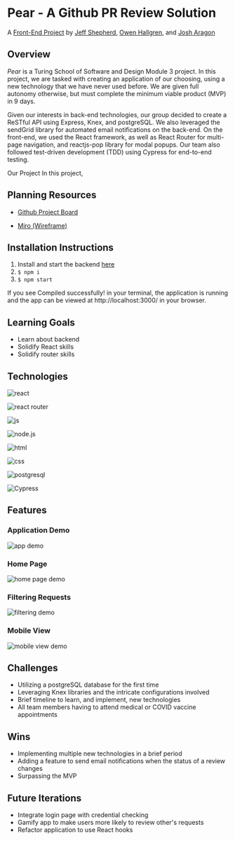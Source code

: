 # Pear - A Github PR Review Solution

A [Front-End Project](https://frontend.turing.io/projects/module-3/stretch.html) by [Jeff Shepherd](https://github.com/JeffShepherd), [Owen Hallgren](https://github.com/OwenHallgren), and [Josh Aragon](https://github.com/JoshAragon)


## Overview
_Pear_ is a Turing School of Software and Design Module 3 project. In this project, we are tasked with creating an application of our choosing, using a new technology that we have never used before. We are given full autonomy otherwise, but must complete the minimum viable product (MVP) in 9 days.

Given our interests in back-end technologies, our group decided to create a ReSTful API using Express, Knex, and postgreSQL. We also leveraged the sendGrid library for automated email notifications on the back-end. On the front-end, we used the React framework, as well as React Router for multi-page navigation, and reactjs-pop library for modal popups. Our team also followed test-driven development (TDD) using Cypress for end-to-end testing.



Our Project
In this project, 


## Planning Resources

* [Github Project Board](https://github.com/owenhallgren/stretch-project/projects/2)

* [Miro (Wireframe)](https://miro.com/app/board/o9J_lKpikHM=/)

## Installation Instructions

1. Install and start the backend [here](https://github.com/owenhallgren/stretch-api)
2. `$ npm i`
3. `$ npm start`

If you see Compiled successfully! in your terminal, the application is running and the app can be viewed at http://localhost:3000/ in your browser.


## Learning Goals
* Learn about backend
* Solidify React skills
* Solidify router skills


## Technologies

![react](https://img.shields.io/badge/React-20232A?style=for-the-badge&logo=react&logoColor=61DAFB)

![react router](https://img.shields.io/badge/React_Router-CA4245?style=for-the-badge&logo=react-router&logoColor=white)

![js](https://img.shields.io/badge/JavaScript-F7DF1E?style=for-the-badge&logo=javascript&logoColor=black)

![node.js](	https://img.shields.io/badge/Node.js-43853D?style=for-the-badge&logo=node.js&logoColor=white)

![html](https://img.shields.io/badge/HTML5-E34F26?style=for-the-badge&logo=html5&logoColor=white)

![css](https://img.shields.io/badge/CSS3-1572B6?style=for-the-badge&logo=css3&logoColor=white)

![postgresql](https://img.shields.io/badge/PostgreSQL-316192?style=for-the-badge&logo=postgresql&logoColor=white)

<img alt="Cypress" src='https://img.shields.io/badge/cypress%20-%23404d59.svg?&style=for-the-badge&logo=Cypress&logoColor=white'/>

## Features

### Application Demo
![app demo](https://i.gyazo.com/566584f0ce473f66542a6d4f4b2da9c9.gif)
### Home Page
![home page demo](https://gyazo.com/018d19acf0c685e7f5d7a3b000c555bd.png)
### Filtering Requests
![filtering demo](https://i.gyazo.com/da00a9a3b8aba219d0081a56d7c25dd0.gif)

### Mobile View
![mobile view demo](https://gyazo.com/4cc2d1b18b4c6bc1324ed298cd9c9c6a.png)


##  Challenges

- Utilizing a postgreSQL database for the first time
- Leveraging Knex libraries and the intricate configurations involved
- Brief timeline to learn, and implement, new technologies
- All team members having to attend medical or COVID vaccine appointments

## Wins

- Implementing multiple new technologies in a brief period
- Adding a feature to send email notifications when the status of a review changes
- Surpassing the MVP

## Future Iterations

- Integrate login page with credential checking
- Gamify app to make users more likely to review other's requests
- Refactor application to use React hooks
